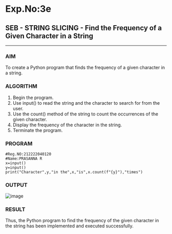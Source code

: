 # Exp.No:3e
## SEB - STRING SLICING - Find the Frequency of a Given Character in a String

---

### AIM  
To create a Python program that finds the frequency of a given character in a string.


### ALGORITHM

1.	Begin the program.
2.	Use input() to read the string and the character to search for from the user.
3.	Use the count() method of the string to count the occurrences of the given character.
4.	Display the frequency of the character in the string.
5.	Terminate the program.


### PROGRAM

```
#Reg.NO:212222040120
#Name:PRASANNA R
x=input()
y=input()
print("Character",y,"in the",x,"is",x.count(f"{y}"),"times")
```

### OUTPUT

![image](https://github.com/user-attachments/assets/bddc4406-f89f-46f8-aab3-2e805c175a4a)


### RESULT
Thus, the Python program to find the frequency of the given character in the string has been implemented and executed successfully.


